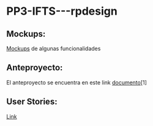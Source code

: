 # PP3-IFTS---rpdesign

## Mockups:
[Mockups](/Mockups) de algunas funcionalidades

## Anteproyecto: 

El anteproyecto se encuentra en este link [documento](https://drive.google.com/file/d/1C1q0jNyWmIXOh-ViAxlKSBV-dx7XCHDo/view?usp=sharing)[1]

## User Stories: 
[Link](https://github.com/users/gabrielgus/projects/1)
